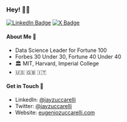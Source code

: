### Hey! 🧑‍🚀
[![LinkedIn Badge](https://img.shields.io/badge/LinkedIn-Profile-informational?style=flat&logo=linkedin&logoColor=white&color=0D76A8)](https://www.linkedin.com/in/jayzuccarelli/)
[![X Badge](https://img.shields.io/badge/X-Profile-informational?style=flat&logo=twitter&logoColor=white&color=1CA2F1)](https://x.com/jayzuccarelli)

#### About Me 🚀

- Data Science Leader for Fortune 100
- Forbes 30 Under 30, Fortune 40 Under 40
- 🏛️ MIT, Harvard, Imperial College
- 🇺🇸 🇬🇧 🇮🇹 

#### Get in Touch 📝
- LinkedIn: [@jayzuccarelli](https://www.linkedin.com/in/jayzuccarelli/)
- Twitter: [@jayzuccarelli](https://twitter.com/jayzuccarelli)
- Website: [eugeniozuccarelli.com](https://eugeniozuccarelli.com)

